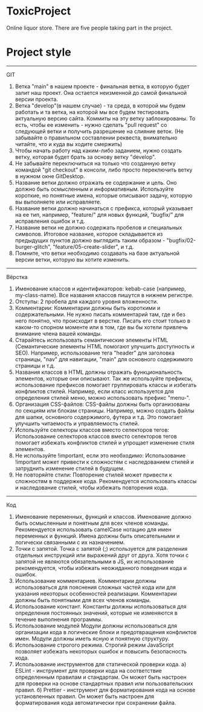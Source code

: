 # ToxicProject
 Online liquor store. There are five people taking part in the project.

# Project style
***
GIT
1. Ветка "main" в нашем проекте - финальная ветка, в которую будет залит наш проект. Она остается неизменной до самой финальной версии проекта.
2. Ветка "develop"(в нашем случае) - та среда, в которой мы будем работать и та ветка, на которой мы все будем тестировать актуальную версию сайта. Коммиты на эту ветку заблокированы. То есть, чтобы ее изменить - нужно сделать "pull request" со следующей ветки и получить разрешение на слияние веток. (Не забывайте о правильном составлении реквеста, внимательно читайте, что и куда вы ходите смержить)
3. Чтобы начать работу над каким-либо заданием, нужно создать ветку, которая будет брать за основу ветку "develop".
4. Не забывайте переключиться на только что созданную ветку командой "git checkout" в консоли, либо просто переключить ветку в нужном окне GitDesktop.
5. Название ветки должно отражать ее содержание и цель. Оно должно быть осмысленным и информативным. Используйте короткие, но понятные имена, которые описывают задачу, которую вы выполняете или исправляете.
6. Название ветки должно начинаться с префикса, который указывает на ее тип, например, "feature/" для новых функций, "bugfix/" для исправления ошибок и т.д. 
7. Название ветки не должно содержать пробелов и специальных символов. Итоговое название, которое складывается из предыдущих пунктов должно выглядить таким образом - "bugfix/02-burger-glitch", "feature/05-create-slider", и т.д.
8. Помните, что ветки необходимо создавать на базе актуальной версии ветки, которую вы хотите изменить.

***
Вёрстка
1. Именование классов и идентификаторов: kebab-case (например, my-class-name). Все названия классов пишутся в нижнем регистре.
2. Отступы: 2 пробела для каждого уровня вложенности.
3. Комментарии: Комментарии должны быть короткими и содержательными. Не нужно писать комментарий там, где и без него понятно, что происходит в верстке. Писать его стоит только в каком-то спорном моменте или в том, где вы бы хотели привлечь внимание члена вашей команды.
4. Старайтесь использовать семантические элементы HTML (Семантические элементы HTML помогают улучшить доступность и SEO). Например, использование тега "header" для заголовка страницы, "nav" для навигации, "main" для основного содержимого страницы и т.д.
5. Названия классов в HTML должны отражать функциональность элементов, которые они описывают. Так же используйте префиксы, использование префиксов помогает группировать классы и избегать конфликтов стилей. Например, если класс используется для определения стилей меню, можно использовать префикс "menu-".
6. Организация CSS-файлов: CSS-файлы должны быть организованы по секциям или блокам страницы. Например, можно создать файлы для шапки, основного содержимого, футера и т.д. Это помогает улучшить читаемость и управляемость стилей.
7. Используйте селекторы классов вместо селекторов тегов: Использование селекторов классов вместо селекторов тегов помогает избежать конфликтов стилей и упрощает изменение стиля элементов.
8. Не используйте !important, если это необходимо: Использование !important может привести к сложностям с наследованием стилей и затруднить изменение стилей в будущем.
9. Не повторяйте стили: Повторение стилей может привести к сложностям в поддержке кода. Рекомендуется использовать классы и наследование стилей, чтобы избежать повторения кода.

***
Код
1. Именование переменных, функций и классов.
Именование должно быть осмысленным и понятным для всех членов команды. Рекомендуется использовать camelCase нотацию для имен переменных и функций. Имена должны быть описательными и логически связанными с их назначением.
2. Точки с запятой.
Точка с запятой (;) используется для разделения отдельных инструкций или выражений друг от друга. Хотя точки с запятой не являются обязательными в JS, их использование рекомендуется, чтобы избежать неожиданного поведения кода и ошибок.
3. Использование комментариев.
Комментарии должны использоваться для пояснения сложных частей кода или для указания некоторых особенностей реализации. Комментарии должны быть понятными для всех членов команды.
4. Использование констант.
Константы должны использоваться для определения постоянных значений, которые не изменяются в течение выполнения программы.
5. Использование модулей
Модули должны использоваться для организации кода в логические блоки и предотвращения конфликтов имен. Модули должны иметь ясную и понятную структуру.
6. Использование строгого режима.
Строгий режим JavaScript позволяет избежать некоторых ошибок и повысить безопасность кода.
7. Использование инструментов для статической проверки кода.
а) ESLint - инструмент для проверки кода на соответствие определенным правилам и стандартам. Он может быть настроен для проверки на основе стандартных правил или пользовательских правил.
б) Prettier - инструмент для форматирования кода на основе установленных правил. Он может быть настроен для форматирования кода автоматически при сохранении файла.





